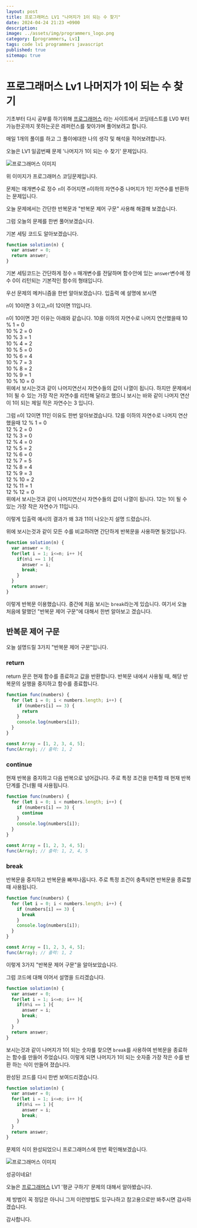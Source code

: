 ```yaml
---
layout: post
title: 프로그래머스 LV1 "나머지가 1이 되는 수 찾기"
date: 2024-04-24 21:23 +0900
description: 
image: ../assets/img/programmers_logo.png
category: [programmers, Lv1]
tags: code lv1 programmers javascript
published: true
sitemap: true
---
```


# 프로그래머스 Lv1 나머지가 1이 되는 수 찾기

  기초부터 다시 공부를 하기위해 [프로그래머스](https://programmers.co.kr/) 라는 사이트에서
  코딩테스트를 LV0 부터 가능한곳까지 못하는곳은 레퍼런스를 찾아가며 풀어보려고 합니다.
  
  매일 1개의 풀이를 하고 그 풀이에대한 나의 생각 및 해석을 적어보려합니다.

  오늘은 LV1 일곱번째 문제 '나머지가 1이 되는 수 찾기' 문제입니다.

  ![프로그래머스 이미지](/assets/img/post27_01.png)

  위 이미지가 프로그래머스 코딩문제입니다.
  
  문제는 매개변수로 정수 `n`이 주어지면 `n`이하의 자연수중 나머지가 1인 자연수를 반환하는 문제입니다.

  오늘 문제에서는 간단한 반복문과 "반복문 제어 구문" 사용해 해결해 보겠습니다.

  그럼 오늘의 문제를 한번 풀어보겠습니다.

  기본 세팅 코드도 알아보겠습니다.
  
```javascript
function solution(n) {
  var answer = 0;
  return answer;
}
```

기본 세팅코드는 간단하게 정수 `n` 매개변수를 전달하며 함수안에 있는 `answer`변수에 정수 0이 리턴되는 기본적인 함수의 형태입니다.

우선 문제의 메커니즘을 한번 알아보겠습니다. 입출력 예 설명에 보시면

`n`이 10이면 3 이고,`n`이 12이면 11입니다.

`n`이 10이면 3인 이유는 아래와 같습니다.
10을 이하의 자연수로 나머지 연산했을때
10 % 1 = 0   
10 % 2 = 0   
10 % 3 = 1   
10 % 4 = 2   
10 % 5 = 0   
10 % 6 = 4   
10 % 7 = 3   
10 % 8 = 2   
10 % 9 = 1   
10 % 10 = 0   
위에서 보시는것과 같이 나머지연산시 자연수들의 값이 나열이 됩니다. 하지만 문제에서 1이 될 수 있는 가장 작은 자연수를 리턴해 달라고 했으니 보시는 바와 같이 나머지 연산이 1이 되는 제일 작은 자연수는 3 입니다.

그럼 `n`이 12이면 11인 이유도 한번 알아보겠습니다.
12를 이하의 자연수로 나머지 연산했을때
12 % 1 = 0   
12 % 2 = 0   
12 % 3 = 0   
12 % 4 = 0   
12 % 5 = 2   
12 % 6 = 0   
12 % 7 = 5   
12 % 8 = 4   
12 % 9 = 3   
12 % 10 = 2   
12 % 11 = 1   
12 % 12 = 0   
위에서 보시는것과 같이 나머지연산시 자연수들의 값이 나열이 됩니다. 12는 1이 될 수 있는 가장 작은 자연수가 11입니다.

이렇게 입출력 예시의 결과가 왜 3과 11이 나오는지 설명 드렸습니다.

위에 보시는것과 같이 모든 수를 비교하려면 간단하게 반복문을 사용하면 될것입니다.

```javascript
function solution(n) {
  var answer = 0;
  for(let i = 1; i<=n; i++ ){
    if(n%i == 1 ){
      answer = i;
      break;
    }
  }
  return answer;
}
```
이렇게 반복문 이용했습니다. 중간에 처음 보시는 `break`라는게 있습니다. 여기서 오늘 처음에 말했던 "반복문 제어 구문"에 대해서 한번 알아보고 겠습니다.

## 반복문 제어 구문

오늘 설명드릴 3가지 "반복문 제어 구문"입니다. 

### return
return 문은 현재 함수를 종료하고 값을 반환합니다. 반복문 내에서 사용될 때, 해당 반복문의 실행을 중지하고 함수를 종료합니다.

```javascript
function func(numbers) {
  for (let i = 0; i < numbers.length; i++) {
    if (numbers[i] == 3) {
      return
    }
    console.log(numbers[i]);
  }
}

const Array = [1, 2, 3, 4, 5];
func(Array); // 출력: 1, 2
```

### continue
현재 반복을 중지하고 다음 반복으로 넘어갑니다. 주로 특정 조건을 만족할 때 현재 반복 단계를 건너뛸 때 사용됩니다.

```javascript
function func(numbers) {
  for (let i = 0; i < numbers.length; i++) {
    if (numbers[i] == 3) {
      continue
    }
    console.log(numbers[i]);
  }
}

const Array = [1, 2, 3, 4, 5];
func(Array); // 출력: 1, 2, 4, 5
```

### break
반복문을 중지하고 반복문을 빠져나옵니다. 주로 특정 조건이 충족되면 반복문을 종료할 때 사용됩니다.

```javascript
function func(numbers) {
  for (let i = 0; i < numbers.length; i++) {
    if (numbers[i] == 3) {
      break
    }
    console.log(numbers[i]);
  }
}

const Array = [1, 2, 3, 4, 5];
func(Array); // 출력: 1, 2
```

이렇게 3가지 "반복문 제어 구문"을 알아보았습니다.

그럼 코드에 대해 이어서 설명을 드리겠습니다.

```javascript
function solution(n) {
  var answer = 0;
  for(let i = 1; i<=n; i++ ){
    if(n%i == 1 ){
      answer = i;
      break;
    }
  }
  return answer;
}
```
보시는것과 같이 나머지가 1이 되는 숫자를 찾으면 `break`를 사용하여 반복문을 종료하는 함수를 만들어 주었습니다. 이렇게 되면 나머지가 1이 되는 숫자중 가장 작은 수를 반환 하는 식이 만들어 졌습니다.

완성된 코드를 다시 한번 보여드리겠습니다.

```javascript
function solution(n) {
  var answer = 0;
  for(let i = 1; i<=n; i++ ){
    if(n%i == 1 ){
      answer = i;
      break;
    }
  }
  return answer;
}
```

문제의 식이 완성되었으니 프로그래머스에 한번 확인해보겠습니다.

![프로그래머스 이미지](/assets/img/post27_02.png)

성공이네요!

오늘은 [프로그래머스](https://programmers.co.kr/) LV1 '평균 구하기' 문제의 대해서 알아봤습니다.

제 방법이 꼭 정답은 아니니 그저 이런방법도 있구나하고 참고용으로만 봐주시면 감사하겠습니다.

감사합니다.